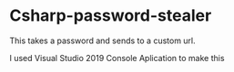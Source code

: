 # Csharp-password-stealer
This takes a password and sends to a custom url.

I used Visual Studio 2019 Console Aplication to make this
